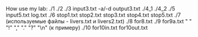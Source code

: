 How use my lab:
./1
./2
./3 input3.txt -a/-d output3.txt
./4_1
./4_2
./5 input5.txt log.txt
./6 stop1.txt stop2.txt stop3.txt stop4.txt stop5.txt
./7 (используемые файлы - livers.txt и livers2.txt)
./8 for8.txt
./9 for9a.txt " " "!" "," "." "?" "\n" (к примеру)
./10 for10in.txt for10out.txt
